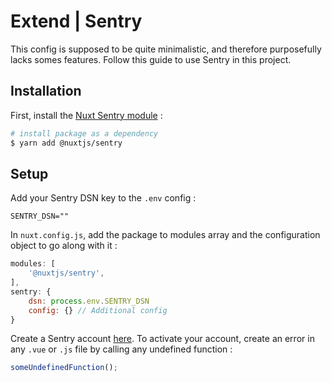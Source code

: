 # Extend | Sentry

This config is supposed to be quite minimalistic, and therefore purposefully lacks somes features. Follow this guide to use Sentry in this project.

## Installation

First, install the [Nuxt Sentry module](https://github.com/nuxt-community/sentry-module) :

```bash
# install package as a dependency
$ yarn add @nuxtjs/sentry
```

## Setup

Add your Sentry DSN key to the `.env` config :

```env
SENTRY_DSN=""
```

In `nuxt.config.js`, add the package to modules array and the configuration object to go along with it :

```js
modules: [
	'@nuxtjs/sentry',
],
sentry: {
    dsn: process.env.SENTRY_DSN
    config: {} // Additional config
}
```

Create a Sentry account [here](https://sentry.io/signup/).
To activate your account, create an error in any `.vue` or `.js` file by calling any undefined function :

```js
someUndefinedFunction();
```
